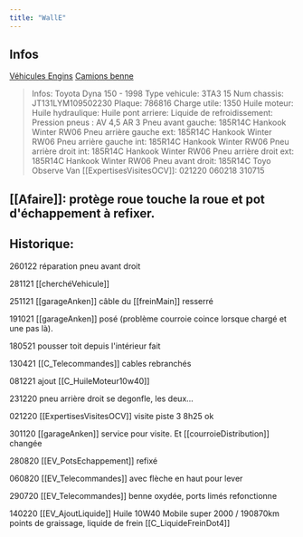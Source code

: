 ```yaml
---
title: "WallE"
---
```


## Infos
[Véhicules Engins](notes/engins%20de%20transport/véhicules/L_VehiculesEngins.md) [Camions benne](notes/engins%20de%20transport/véhicules/C_CamionsBenne.md)

> Infos: Toyota Dyna 150 - 1998
Type vehicule: 3TA3 15
Num chassis: JT131LYM109502230
Plaque: 786816
Charge utile: 1350
Huile moteur:
Huile hydraulique:
Huile pont arriere:
Liquide de refroidissement:
Pression pneus : AV 4,5 AR 3
Pneu avant gauche: 185R14C Hankook Winter RW06
Pneu arrière gauche ext: 185R14C Hankook Winter RW06
Pneu arrière gauche int: 185R14C Hankook Winter RW06
Pneu arrière droit int: 185R14C Hankook Winter RW06
Pneu arrière droit ext: 185R14C Hankook Winter RW06
Pneu avant droit: 185R14C Toyo Observe Van
[[ExpertisesVisitesOCV]]: 021220 060218 310715
   
## [[Afaire]]: protège roue touche la roue et pot d'échappement à refixer.

## Historique:
260122 réparation pneu avant droit

281121 [[cherchéVehicule]]

251121 [[garageAnken]] câble du [[freinMain]] resserré

191021 [[garageAnken]] posé (problème courroie coince lorsque chargé et une pas là). 

180521 pousser toit depuis l'intérieur fait

130421 [[C_Telecommandes]] cables rebranchés

081221 ajout [[C_HuileMoteur10w40]]

231220 pneu arrière droit se degonfle, les deux...

021220 [[ExpertisesVisitesOCV]] visite piste 3 8h25 ok

301120 [[garageAnken]] service pour visite. Et [[courroieDistribution]] changée

280820 [[EV_PotsEchappement]] refixé 

060820 [[EV_Telecommandes]] avec flèche en haut pour lever

290720 [[EV_Telecommandes]] benne oxydée, ports limés refonctionne

140220 [[EV_AjoutLiquide]] Huile 10W40 Mobile super 2000 / 190870km points de graissage, liquide de frein [[C_LiquideFreinDot4]]

